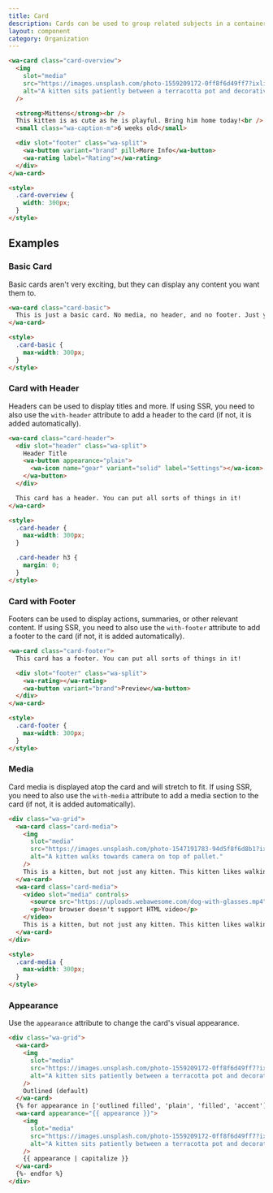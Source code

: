 ```yaml
---
title: Card
description: Cards can be used to group related subjects in a container.
layout: component
category: Organization
---
```


```html {.example}
<wa-card class="card-overview">
  <img
    slot="media"
    src="https://images.unsplash.com/photo-1559209172-0ff8f6d49ff7?ixlib=rb-1.2.1&ixid=eyJhcHBfaWQiOjEyMDd9&auto=format&fit=crop&w=500&q=80"
    alt="A kitten sits patiently between a terracotta pot and decorative grasses."
  />

  <strong>Mittens</strong><br />
  This kitten is as cute as he is playful. Bring him home today!<br />
  <small class="wa-caption-m">6 weeks old</small>

  <div slot="footer" class="wa-split">
    <wa-button variant="brand" pill>More Info</wa-button>
    <wa-rating label="Rating"></wa-rating>
  </div>
</wa-card>

<style>
  .card-overview {
    width: 300px;
  }
</style>
```

## Examples

### Basic Card

Basic cards aren't very exciting, but they can display any content you want them to.

```html {.example}
<wa-card class="card-basic">
  This is just a basic card. No media, no header, and no footer. Just your content.
</wa-card>

<style>
  .card-basic {
    max-width: 300px;
  }
</style>
```

### Card with Header

Headers can be used to display titles and more.
If using SSR, you need to also use the `with-header` attribute to add a header to the card (if not, it is added automatically).

```html {.example}
<wa-card class="card-header">
  <div slot="header" class="wa-split">
    Header Title
    <wa-button appearance="plain">
      <wa-icon name="gear" variant="solid" label="Settings"></wa-icon>
    </wa-button>
  </div>

  This card has a header. You can put all sorts of things in it!
</wa-card>

<style>
  .card-header {
    max-width: 300px;
  }

  .card-header h3 {
    margin: 0;
  }
</style>
```

### Card with Footer

Footers can be used to display actions, summaries, or other relevant content.
If using SSR, you need to also use the `with-footer` attribute to add a footer to the card (if not, it is added automatically).

```html {.example}
<wa-card class="card-footer">
  This card has a footer. You can put all sorts of things in it!

  <div slot="footer" class="wa-split">
    <wa-rating></wa-rating>
    <wa-button variant="brand">Preview</wa-button>
  </div>
</wa-card>

<style>
  .card-footer {
    max-width: 300px;
  }
</style>
```

### Media

Card media is displayed atop the card and will stretch to fit.
If using SSR, you need to also use the `with-media` attribute to add a media section to the card (if not, it is added automatically).

```html {.example}
<div class="wa-grid">
  <wa-card class="card-media">
    <img
      slot="media"
      src="https://images.unsplash.com/photo-1547191783-94d5f8f6d8b1?ixlib=rb-1.2.1&ixid=eyJhcHBfaWQiOjEyMDd9&auto=format&fit=crop&w=400&q=80"
      alt="A kitten walks towards camera on top of pallet."
    />
    This is a kitten, but not just any kitten. This kitten likes walking along pallets.
  </wa-card>
  <wa-card class="card-media">
    <video slot="media" controls>
      <source src="https://uploads.webawesome.com/dog-with-glasses.mp4" />
      <p>Your browser doesn't support HTML video</p>
    </video>
    This is a kitten, but not just any kitten. This kitten likes walking along pallets.
  </wa-card>
</div>

<style>
  .card-media {
    max-width: 300px;
  }
</style>
```

### Appearance

Use the `appearance` attribute to change the card's visual appearance.

```html {.example}
<div class="wa-grid">
  <wa-card>
    <img
      slot="media"
      src="https://images.unsplash.com/photo-1559209172-0ff8f6d49ff7?ixlib=rb-1.2.1&ixid=eyJhcHBfaWQiOjEyMDd9&auto=format&fit=crop&w=500&q=80"
      alt="A kitten sits patiently between a terracotta pot and decorative grasses."
    />
    Outlined (default)
  </wa-card>
  {% for appearance in ['outlined filled', 'plain', 'filled', 'accent'] -%}
  <wa-card appearance="{{ appearance }}">
    <img
      slot="media"
      src="https://images.unsplash.com/photo-1559209172-0ff8f6d49ff7?ixlib=rb-1.2.1&ixid=eyJhcHBfaWQiOjEyMDd9&auto=format&fit=crop&w=500&q=80"
      alt="A kitten sits patiently between a terracotta pot and decorative grasses."
    />
    {{ appearance | capitalize }}
  </wa-card>
  {%- endfor %}
</div>
```
